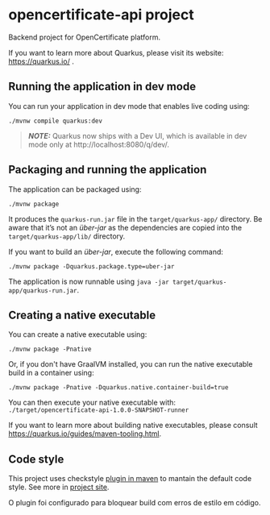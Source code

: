 # opencertificate-api project
Backend project for OpenCertificate platform.

If you want to learn more about Quarkus, please visit its website: https://quarkus.io/ .

## Running the application in dev mode
You can run your application in dev mode that enables live coding using:
```shell script
./mvnw compile quarkus:dev
```

> **_NOTE:_**  Quarkus now ships with a Dev UI, which is available in dev mode only at http://localhost:8080/q/dev/.

## Packaging and running the application

The application can be packaged using:
```shell script
./mvnw package
```
It produces the `quarkus-run.jar` file in the `target/quarkus-app/` directory.
Be aware that it’s not an _über-jar_ as the dependencies are copied into the `target/quarkus-app/lib/` directory.

If you want to build an _über-jar_, execute the following command:
```shell script
./mvnw package -Dquarkus.package.type=uber-jar
```

The application is now runnable using `java -jar target/quarkus-app/quarkus-run.jar`.

## Creating a native executable

You can create a native executable using: 
```shell script
./mvnw package -Pnative
```

Or, if you don't have GraalVM installed, you can run the native executable build in a container using: 
```shell script
./mvnw package -Pnative -Dquarkus.native.container-build=true
```

You can then execute your native executable with: `./target/opencertificate-api-1.0.0-SNAPSHOT-runner`

If you want to learn more about building native executables, please consult https://quarkus.io/guides/maven-tooling.html.

## Code style
This project uses checkstyle [plugin in maven](http://maven.apache.org/plugins/maven-checkstyle-plugin/usage.html) to mantain the default code style. See more in [project site](https://checkstyle.sourceforge.io/).

O plugin foi configurado para bloquear build com erros de estilo em código.
